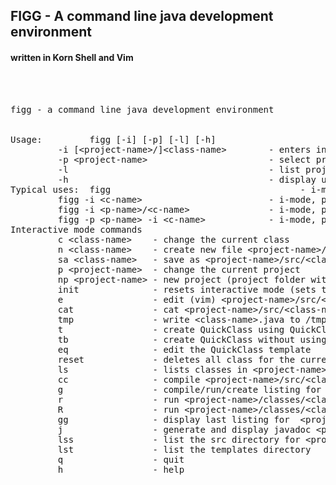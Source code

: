 
## FIGG - A command line java development environment
#### written in Korn Shell and Vim
<pre>



figg - a command line java development environment


Usage:         figg [-i] [-p] [-l] [-h]
         -i [&ltproject-name&gt/]&ltclass-name&gt        - enters interactive mode (i-mode)
         -p &ltproject-name&gt                       - select project (project folder)
         -l                                      - list project folder
         -h                                      - display usage
Typical uses:  figg                                    - i-mode, project=., class-name == Main&gt
         figg -i &ltc-name&gt                        - i-mode, project=., class-name=&ltc-name&gt
         figg -i &ltp-name&gt/&ltc-name&gt               - i-mode, project=&ltp-name&gt, class-name=&ltc-name&gt
         figg -p &ltp-name&gt -i &ltc-name&gt            - i-mode, project=&ltp-name&gt, class-name=&ltc-name&gt
Interactive mode commands
         c &ltclass-name&gt    - change the current class
         n &ltclass-name&gt    - create new file &ltproject-name&gt/src/&ltclass-name&gt.java
         sa &ltclass-name&gt   - save as &ltproject-name&gt/src/&ltclass-name&gt.java
         p &ltproject-name&gt  - change the current project
         np &ltproject-name&gt - new project (project folder with sub folders)
         init              - resets interactive mode (sets to Main/Main)
         e                 - edit (vim) &ltproject-name&gt/src/&ltclass-name&gt.java
         cat               - cat &ltproject-name&gt/src/&ltclass-name&gt.java
         tmp               - write &ltclass-name&gt.java to /tmp
         t                 - create QuickClass using QuickClass template
         tb                - create QuickClass without using a template (blank QuickClass)
         eq                - edit the QuickClass template
         reset             - deletes all class for the current project
         ls                - lists classes in &ltproject-name&gt
         cc                - compile &ltproject-name&gt/src/&ltclass-name&gt.java
         g                 - compile/run/create listing for &ltproject-name&gt/classes/&ltclass-name&gt
         r                 - run &ltproject-name&gt/classes/&ltclass-name&gt.class
         R                 - run &ltproject-name&gt/classes/&ltclass-name&gt.class in split window
         gg                - display last listing for  &ltproject-name&gt/classes/&ltclass-name&gt
         j                 - generate and display javadoc &ltproject-name&gt/classes/&ltclass-name&gt.java
         lss               - list the src directory for &ltproject-name&gt
         lst               - list the templates directory
         q                 - quit
         h                 - help

</pre>
